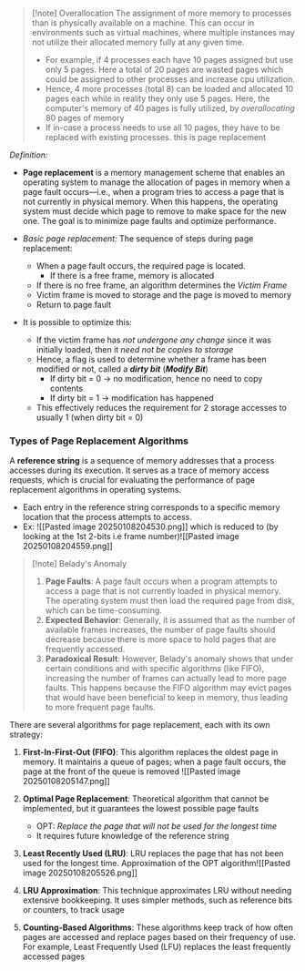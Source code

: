 >[!note] Overallocation
>The assignment of more memory to processes than is physically available on a machine. This can occur in environments such as virtual machines, where multiple instances may not utilize their allocated memory fully at any given time. 
>- For example, if 4 processes each have 10 pages assigned but use only 5 pages. Here a total of 20 pages are wasted pages which could be assigned to other processes and increase cpu utilization.
>- Hence, 4 more processes (total 8) can be loaded and allocated 10 pages each while in reality they only use 5 pages. Here, the computer's memory of 40 pages is fully utilized, by *overallocating* 80 pages of memory
>- If in-case a process needs to use all 10 pages, they have to be replaced with existing processes. this is page replacement

*Definition:*
- **Page replacement** is a memory management scheme that enables an operating system to manage the allocation of pages in memory when a page fault occurs—i.e., when a program tries to access a page that is not currently in physical memory. When this happens, the operating system must decide which page to remove to make space for the new one. The goal is to minimize page faults and optimize performance.

- *Basic page replacement:*  The sequence of steps during page replacement:
	- When a page fault occurs, the required page is located.
		- If there is a free frame, memory is allocated
	- If there is no free frame, an algorithm determines the *Victim Frame*
	- Victim frame is moved to storage and the page is moved to memory
	- Return to page fault
- It is possible to optimize this:
	- If the victim frame has *not undergone any change* since it was initially loaded, then it *need not be copies to storage*
	- Hence, a flag is used to determine whether a frame has been modified or not, called a ***dirty bit*** (***Modify Bit***)
		- If dirty bit = 0 -> no modification, hence no need to copy contents
		- If dirty bit  = 1 -> modification has happened
	- This effectively reduces the requirement for 2 storage accesses to usually 1 (when dirty bit = 0)
### Types of Page Replacement Algorithms
A **reference string** is a sequence of memory addresses that a process accesses during its execution. It serves as a trace of memory access requests, which is crucial for evaluating the performance of page replacement algorithms in operating systems. 
- Each entry in the reference string corresponds to a specific memory location that the process attempts to access.
- Ex: ![[Pasted image 20250108204530.png]] which is reduced to (by looking at the 1st 2-bits i.e frame number)![[Pasted image 20250108204559.png]]

>[!note] Belady's Anomaly
> 1. **Page Faults**: A page fault occurs when a program attempts to access a page that is not currently loaded in physical memory. The operating system must then load the required page from disk, which can be time-consuming.
> 2. **Expected Behavior**: Generally, it is assumed that as the number of available frames increases, the number of page faults should decrease because there is more space to hold pages that are frequently accessed.
> 3. **Paradoxical Result**: However, Belady's anomaly shows that under certain conditions and with specific algorithms (like FIFO), increasing the number of frames can actually lead to more page faults. This happens because the FIFO algorithm may evict pages that would have been beneficial to keep in memory, thus leading to more frequent page faults.

There are several algorithms for page replacement, each with its own strategy:
1. **First-In-First-Out (FIFO)**: This algorithm replaces the oldest page in memory. It maintains a queue of pages; when a page fault occurs, the page at the front of the queue is removed ![[Pasted image 20250108205147.png]]

2. **Optimal Page Replacement**: Theoretical algorithm that cannot be implemented, but it guarantees the lowest possible page faults
	- OPT: *Replace the page that will not be used for the longest time*
	- It requires future knowledge of the reference string

3. **Least Recently Used (LRU)**: LRU replaces the page that has not been used for the longest time. Approximation of the OPT algorithm![[Pasted image 20250108205526.png]] 
2. **LRU Approximation**: This technique approximates LRU without needing extensive bookkeeping. It uses simpler methods, such as reference bits or counters, to track usage
3. **Counting-Based Algorithms**: These algorithms keep track of how often pages are accessed and replace pages based on their frequency of use. For example, Least Frequently Used (LFU) replaces the least frequently accessed pages
